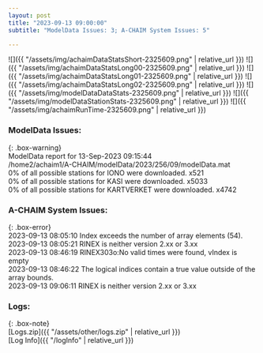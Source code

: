 ```yaml
---
layout: post
title: "2023-09-13 09:00:00"
subtitle: "ModelData Issues: 3; A-CHAIM System Issues: 5"

---
```


![]({{ "/assets/img/achaimDataStatsShort-2325609.png" | relative_url }})
![]({{ "/assets/img/achaimDataStatsLong00-2325609.png" | relative_url }})
![]({{ "/assets/img/achaimDataStatsLong01-2325609.png" | relative_url }})
![]({{ "/assets/img/achaimDataStatsLong02-2325609.png" | relative_url }})
![]({{ "/assets/img/modelDataDataStats-2325609.png" | relative_url }})
![]({{ "/assets/img/modelDataStationStats-2325609.png" | relative_url }})
![]({{ "/assets/img/achaimRunTime-2325609.png" | relative_url }})


### ModelData Issues:  
  
{: .box-warning}  
 ModelData report for 13-Sep-2023 09:15:44   
 /home2/achaim1/A-CHAIM/modelData/2023/256/09/modelData.mat   
 0% of all possible stations for IONO were downloaded. x521   
 0% of all possible stations for KASI were downloaded. x5033   
 0% of all possible stations for KARTVERKET were downloaded. x4742   
  
### A-CHAIM System Issues:  
  
{: .box-error}  
2023-09-13 08:05:10 Index exceeds the number of array elements (54).  
2023-09-13 08:05:21 RINEX is neither version 2.xx or 3.xx  
2023-09-13 08:46:19 RINEX303o:No valid times were found, vIndex is empty  
2023-09-13 08:46:22 The logical indices contain a true value outside of the array bounds.  
2023-09-13 09:06:11 RINEX is neither version 2.xx or 3.xx  

### Logs:  
  
{: .box-note}  
[Logs.zip]({{ "/assets/other/logs.zip" | relative_url }})  
[Log Info]({{ "/logInfo" | relative_url }})  
